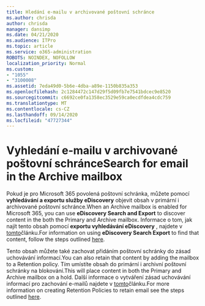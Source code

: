 ```yaml
---
title: Hledání e-mailu v archivované poštovní schránce
ms.author: chrisda
author: chrisda
manager: dansimp
ms.date: 04/21/2020
ms.audience: ITPro
ms.topic: article
ms.service: o365-administration
ROBOTS: NOINDEX, NOFOLLOW
localization_priority: Normal
ms.custom:
- "1055"
- "3100008"
ms.assetid: 7eda49d0-5b6e-4dba-a89e-1150b835a353
ms.openlocfilehash: 2c1284472c147d29f5d09fb7e7541bdcec9e8520
ms.sourcegitcommit: c6692ce0fa1358ec3529e59ca0ecdfdea4cdc759
ms.translationtype: MT
ms.contentlocale: cs-CZ
ms.lasthandoff: 09/14/2020
ms.locfileid: "47727344"
---
```

# <a name="search-for-email-in-the-archive-mailbox"></a><span data-ttu-id="d71cd-102">Vyhledání e-mailu v archivované poštovní schránce</span><span class="sxs-lookup"><span data-stu-id="d71cd-102">Search for email in the Archive mailbox</span></span>

<span data-ttu-id="d71cd-103">Pokud je pro Microsoft 365 povolená poštovní schránka, můžete pomocí **vyhledávání a exportu služby eDiscovery** objevit obsah v primární i archivované poštovní schránce.</span><span class="sxs-lookup"><span data-stu-id="d71cd-103">When an Archive mailbox is enabled for Microsoft 365, you can use **eDiscovery Search and Export** to discover content in the both the Primary and Archive mailbox.</span></span> <span data-ttu-id="d71cd-104">Informace o tom, jak najít tento obsah pomocí **exportu vyhledávání eDiscovery** , najdete v [tomto](https://docs.microsoft.com/microsoft-365/compliance/export-search-results)článku.</span><span class="sxs-lookup"><span data-stu-id="d71cd-104">For information on using **eDiscovery Search Export** to find that content, follow the steps outlined [here](https://docs.microsoft.com/microsoft-365/compliance/export-search-results).</span></span>
  
<span data-ttu-id="d71cd-105">Tento obsah můžete také zachovat přidáním poštovní schránky do zásad uchovávání informací.</span><span class="sxs-lookup"><span data-stu-id="d71cd-105">You can also retain that content by adding the mailbox to a Retention policy.</span></span> <span data-ttu-id="d71cd-106">Tím umístíte obsah do primární i archivní poštovní schránky na blokování.</span><span class="sxs-lookup"><span data-stu-id="d71cd-106">This will place content in both the Primary and Archive mailbox on a hold.</span></span> <span data-ttu-id="d71cd-107">Další informace o vytváření zásad uchovávání informací pro zachování e-mailů najdete v [tomto](https://docs.microsoft.com/microsoft-365/compliance/retention-policies)článku.</span><span class="sxs-lookup"><span data-stu-id="d71cd-107">For more information on creating Retention Policies to retain email see the steps outlined [here](https://docs.microsoft.com/microsoft-365/compliance/retention-policies).</span></span>
  